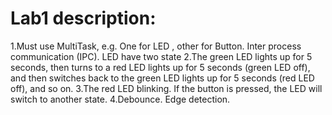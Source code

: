 # Lab1 description:
1.Must use MultiTask, e.g.  One for LED ,  other for Button.
Inter process communication (IPC).
LED have two state
2.The green LED lights up for 5 seconds, then turns to a red LED lights up for 5 seconds (green LED off), and then switches back to the green LED lights up for 5 seconds (red LED off), and so on.
3.The red LED blinking.
If the button is pressed, the LED will switch to another state.
4.Debounce.
Edge detection.

